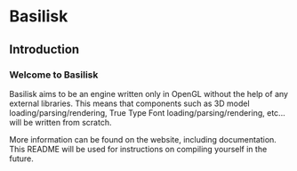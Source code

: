 # Basilisk
## Introduction
### Welcome to Basilisk
Basilisk aims to be an engine written only in OpenGL without the help of any external libraries. This means that components such as 3D model loading/parsing/rendering, True Type Font loading/parsing/rendering, etc... will be written from scratch.

More information can be found on the website, including documentation. This README will be used for instructions on compiling yourself in the future.
